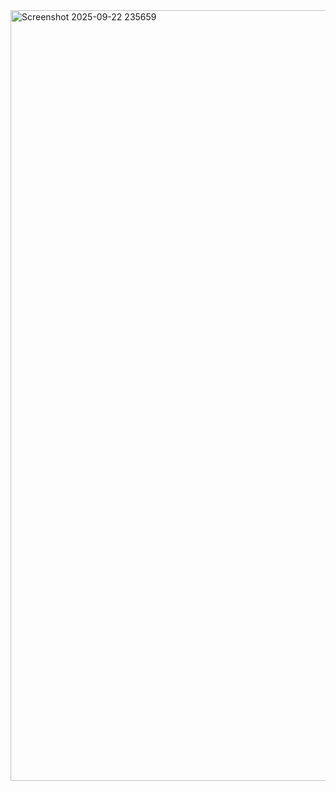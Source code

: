 <img width="2159" height="1233" alt="Screenshot 2025-09-22 235659" src="https://github.com/user-attachments/assets/de9a5b4d-0782-4b72-8cb3-507779426b6a" />
